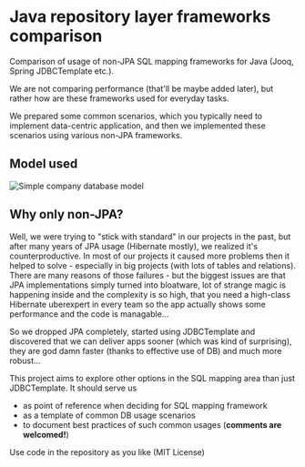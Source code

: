 # Java repository layer frameworks comparison
Comparison of usage of non-JPA SQL mapping frameworks for Java (Jooq, Spring JDBCTemplate etc.).

We are not comparing performance (that'll be maybe added later), but rather how are these frameworks used for everyday tasks.

We prepared some common scenarios, which you typically need to implement data-centric application, and then we implemented these scenarios using various non-JPA frameworks.

## Model used

![Simple company database model](/SimpleCompanyModel.png?raw=true "Simple company database model")

## Why only non-JPA?
Well, we were trying to "stick with standard" in our projects in the past, but after many years of JPA usage
(Hibernate mostly), we realized it's counterproductive. In most of our projects it caused more problems then 
it helped to solve - especially in big projects (with lots of tables and relations).
There are many reasons of those failures - but the biggest issues are that JPA implementations simply turned into bloatware,
lot of strange magic is happening inside and the complexity is so high, that you need a high-class Hibernate uberexpert
in every team so the app actually shows some performance and the code is managable...

So we dropped JPA completely, started using JDBCTemplate and discovered that we can deliver apps sooner
(which was kind of surprising), they are god damn faster (thanks to effective use of DB) and much more robust... 

This project aims to explore other options in the SQL mapping area than just JDBCTemplate. It should serve us 
- as point of reference when deciding for SQL mapping framework 
- as a template of common DB usage scenarios
- to document best practices of such common usages (**comments are welcomed!**)


Use code in the repository as you like (MIT License)
